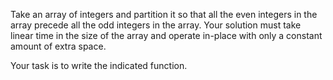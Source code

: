 <div class="md"><p>Take an array of integers and partition it so that all the even integers in the array precede all the odd integers in the array. Your solution must take linear time in the size of the array and operate in-place with only a constant amount of extra space.</p>
<p>Your task is to write the indicated function.</p>
</div>
